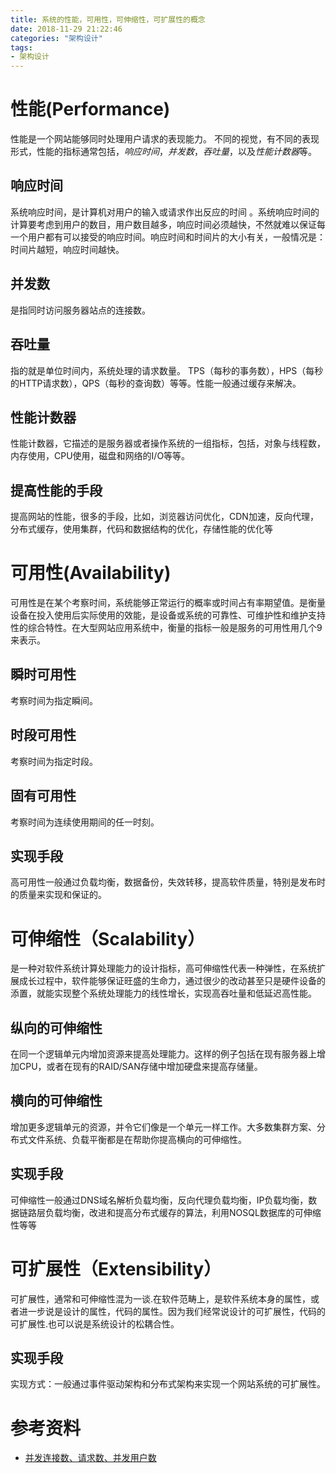 ```yaml
---
title: 系统的性能，可用性，可伸缩性，可扩展性的概念
date: 2018-11-29 21:22:46
categories: "架构设计"
tags:
- 架构设计
---
```


# 性能(Performance)
性能是一个网站能够同时处理用户请求的表现能力。 不同的视觉，有不同的表现形式，性能的指标通常包括，*响应时间*，*并发数*，*吞吐量*，以及*性能计数器*等。

## 响应时间

系统响应时间，是计算机对用户的输入或请求作出反应的时间 。系统响应时间的计算要考虑到用户的数目，用户数目越多，响应时间必须越快，不然就难以保证每一个用户都有可以接受的响应时间。响应时间和时间片的大小有关，一般情况是：时间片越短，响应时间越快。

## 并发数
是指同时访问服务器站点的连接数。

## 吞吐量
指的就是单位时间内，系统处理的请求数量。 TPS（每秒的事务数），HPS（每秒的HTTP请求数），QPS（每秒的查询数）等等。性能一般通过缓存来解决。

## 性能计数器
性能计数器，它描述的是服务器或者操作系统的一组指标，包括，对象与线程数，内存使用，CPU使用，磁盘和网络的I/O等等。

## 提高性能的手段
提高网站的性能，很多的手段，比如，浏览器访问优化，CDN加速，反向代理，分布式缓存，使用集群，代码和数据结构的优化，存储性能的优化等

# 可用性(Availability)
可用性是在某个考察时间，系统能够正常运行的概率或时间占有率期望值。是衡量设备在投入使用后实际使用的效能，是设备或系统的可靠性、可维护性和维护支持性的综合特性。在大型网站应用系统中，衡量的指标一般是服务的可用性用几个9来表示。

## 瞬时可用性
考察时间为指定瞬间。

## 时段可用性
考察时间为指定时段。

## 固有可用性
考察时间为连续使用期间的任一时刻。

## 实现手段
高可用性一般通过负载均衡，数据备份，失效转移，提高软件质量，特别是发布时的质量来实现和保证的。


# 可伸缩性（Scalability）
是一种对软件系统计算处理能力的设计指标，高可伸缩性代表一种弹性，在系统扩展成长过程中，软件能够保证旺盛的生命力，通过很少的改动甚至只是硬件设备的添置，就能实现整个系统处理能力的线性增长，实现高吞吐量和低延迟高性能。


## 纵向的可伸缩性
在同一个逻辑单元内增加资源来提高处理能力。这样的例子包括在现有服务器上增加CPU，或者在现有的RAID/SAN存储中增加硬盘来提高存储量。

## 横向的可伸缩性
增加更多逻辑单元的资源，并令它们像是一个单元一样工作。大多数集群方案、分布式文件系统、负载平衡都是在帮助你提高横向的可伸缩性。

## 实现手段
可伸缩性一般通过DNS域名解析负载均衡，反向代理负载均衡，IP负载均衡，数据链路层负载均衡，改进和提高分布式缓存的算法，利用NOSQL数据库的可伸缩性等等

# 可扩展性（Extensibility）
可扩展性，通常和可伸缩性混为一谈.在软件范畴上，是软件系统本身的属性，或者进一步说是设计的属性，代码的属性。因为我们经常说设计的可扩展性，代码的可扩展性.也可以说是系统设计的松耦合性。

## 实现手段
实现方式：一般通过事件驱动架构和分布式架构来实现一个网站系统的可扩展性。


# 参考资料
- [并发连接数、请求数、并发用户数](https://blog.csdn.net/zhangdaiscott/article/details/60578450)
